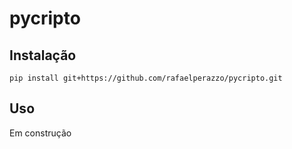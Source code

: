 # pycripto

## Instalação

```console
pip install git+https://github.com/rafaelperazzo/pycripto.git
```

## Uso
Em construção